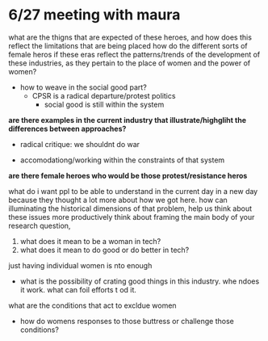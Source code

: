# 6/27 meeting with maura
 what are the thigns that are expected of these heroes, and how does this reflect the limitations that are being placed
 how do the different sorts of female heros if these eras reflect the patterns/trends of the development of these industries, as they pertain to the place of women and the power of women?


 - how to weave in the social good part? 
    - CPSR is a radical departure/protest politics
        - social good is still within the system

**are there examples in the current industry that illustrate/highgliht the differences between approaches?**
- radical critique: we shouldnt do war

- accomodationg/working within the constraints of that system

**are there female heroes who would be those protest/resistance heros**


what do i want ppl to be able to understand in the current day in a new day because they thought a lot more about how we got here.
how can illuminating the historical dimensions of that problem, help us think about these issues more productively
think about framing the main body of your research question, 
1. what does it mean to be a woman in tech?
2. what does it mean to do good or do better in tech?

just having individual women is nto enough 

- what is the possibility of crating good things in this industry. whe ndoes it work. what can foil efforts t od it.

what are the conditions that act to excldue women
- how do womens responses to those buttress or challenge those conditions?
